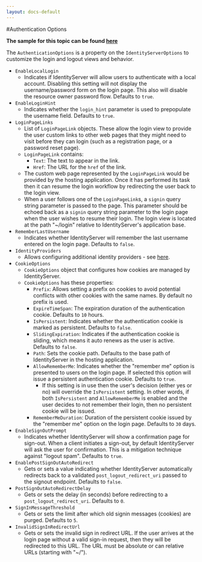 ```yaml
---
layout: docs-default
---
```


#Authentication Options

**The sample for this topic can be found [here](https://github.com/IdentityServer/IdentityServer3.Samples/tree/master/source/CustomUserService)**

The `AuthenticationOptions` is a property on the `IdentityServerOptions` to customize the login and logout views and behavior.

* `EnableLocalLogin`
   * Indicates if IdentityServer will allow users to authenticate with a local account. Disabling this setting will not display the username/password form on the login page. This also will disable the resource owner password flow. Defaults to `true`.
* `EnableLoginHint`
   * Indicates whether the `login_hint` parameter is used to prepopulate the username field. Defaults to `true`.
* `LoginPageLinks`
   * List of `LoginPageLink` objects. These allow the login view to provide the user custom links to other web pages that they might need to visit before they can login (such as a registration page, or a password reset page). 
   * `LoginPageLink` contains:
      * `Text`: The text to appear in the link.
      * `Href`: The URL for the `href` of the link.
   * The custom web page represented by the `LoginPageLink` would be provided by the hosting application. Once it has performed its task then it can resume the login workflow by redirecting the user back to the login view.
   * When a user follows one of the `LoginPageLink`s, a `signin` query string parameter is passed to the page. This parameter should be echoed back as a `signin` query string parameter to the login page when the user wishes to resume their login. The login view is located at the path "~/login" relative to IdentityServer's application base. 
* `RememberLastUsername`
   * Indicates whether IdentityServer will remember the last username entered on the login page. Defaults to `false`.
* `IdentityProviders`
   * Allows configuring additional identity providers - see [here](identityProviders.html).
* `CookieOptions`
    * `CookieOptions` object that configures how cookies are managed by IdentityServer. 
    * `CookieOptions` has these properties:
       * `Prefix`: Allows setting a prefix on cookies to avoid potential conflicts with other cookies with the same names. By default no prefix is used.
       * `ExpireTimeSpan`: The expiration duration of the authentication cookie. Defaults to `10` hours.
       * `IsPersistent`: Indicates whether the authentication cookie is marked as persistent. Defaults to `false`.
       * `SlidingExpiration`: Indicates if the authentication cookie is sliding, which means it auto renews as the user is active. Defaults to `false`.
       * `Path`: Sets the cookie path. Defaults to the base path of IdentityServer in the hosting application.
       * `AllowRememberMe`: Indicates whether the "remember me" option is presented to users on the login page. If selected this option will issue a persistent authentication cookie. Defaults to `true`.
          * If this setting is in use then the user's decision (either yes or no) will override the `IsPersistent` setting. In other words, if both `IsPersistent` and `AllowRememberMe` is enabled and the user decides to not remember their login, then no persistent cookie will be issued.
       * `RememberMeDuration`: Duration of the persistent cookie issued by the "remember me" option on the login page. Defaults to `30` days.
* `EnableSignOutPrompt`
   * Indicates whether IdentityServer will show a confirmation page for sign-out. When a client initiates a sign-out, by default IdentityServer will ask the user for confirmation. This is a mitigation technique against "logout spam". Defaults to `true`.
* `EnablePostSignOutAutoRedirect`
  * Gets or sets a value indicating whether IdentityServer automatically redirects back to a validated `post_logout_redirect_uri` passed to the signout endpoint. Defaults to `false`.
* `PostSignOutAutoRedirectDelay`
  * Gets or sets the delay (in seconds) before redirecting to a `post_logout_redirect_uri`. Defaults to `0`.
* `SignInMessageThreshold`
  * Gets or sets the limit after which old signin messages (cookies) are purged. Defaults to `5`.
* `InvalidSignInRedirectUrl`
  * Gets or sets the invalid sign in redirect URL. If the user arrives at the login page without a valid sign-in request, then they will be redirected to this URL. The URL must be absolute or can relative URLs (starting with "~/").

